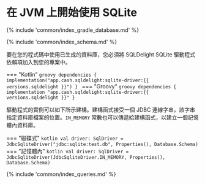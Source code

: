 # 在 JVM 上開始使用 SQLite

{% include 'common/index_gradle_database.md' %}

{% include 'common/index_schema.md' %}

要在您的程式碼中使用已生成的資料庫，您必須將 SQLDelight SQLite 驅動程式依賴項加入到您的專案中。

=== "Kotlin"
    ```groovy
    dependencies {
      implementation("app.cash.sqldelight:sqlite-driver:{{ versions.sqldelight }}")
    }
    ```
=== "Groovy"
    ```groovy
    dependencies {
      implementation "app.cash.sqldelight:sqlite-driver:{{ versions.sqldelight }}"
    }
    ```

驅動程式的實例可以如下所示建構。建構函式接受一個 JDBC 連線字串，該字串指定資料庫檔案的位置。`IN_MEMORY` 常數也可以傳遞給建構函式，以建立一個記憶體內資料庫。

=== "磁碟式"
    ```kotlin
    val driver: SqlDriver = JdbcSqliteDriver("jdbc:sqlite:test.db", Properties(), Database.Schema)
    ```
=== "記憶體內"
    ```kotlin
    val driver: SqlDriver = JdbcSqliteDriver(JdbcSqliteDriver.IN_MEMORY, Properties(), Database.Schema)
    ```

{% include 'common/index_queries.md' %}